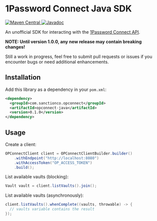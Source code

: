 # 1Password Connect Java SDK

<a href="https://search.maven.org/artifact/com.sanctionco.opconnect/opconnect-java">
  <img src="https://img.shields.io/maven-central/v/com.sanctionco.opconnect/opconnect-java.svg?colorB=brightgreen&label=maven%20central" alt="Maven Central">
</a>
<a href="http://javadoc.io/doc/com.sanctionco.opconnect/opconnect-java">
  <img src="http://javadoc.io/badge/com.sanctionco.opconnect/opconnect-java.svg" alt="Javadoc">
</a>

An unofficial SDK for interacting with the
[1Password Connect API](https://support.1password.com/connect-api-reference).

**NOTE: Until version 1.0.0, any new release may contain breaking changes!**

Still a work in progress, feel free to submit pull requests or issues if you encounter
bugs or need additional enhancements.

## Installation

Add this library as a dependency in your `pom.xml`:

```xml
<dependency>
  <groupId>com.sanctionco.opconnect</groupId>
  <artifactId>opconnect-java</artifactId>
  <version>0.1.0</version>
</dependency>
```

## Usage

Create a client:

```java
OPConnectClient client = OPConnectClientBuilder.builder()
    .withEndpoint("http://localhost:8080")
    .withAccessToken("OP_ACCESS_TOKEN")
    .build();
```

List available vaults (blocking):

```java
Vault vault = client.listVaults().join();
```

List available vaults (asynchronously):

```java
client.listVaults().whenComplete((vaults, throwable) -> {
  // vaults variable contains the result
});
```
